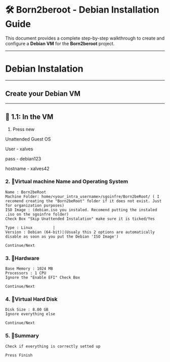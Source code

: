 # 🛠️ Born2beroot - Debian Installation Guide

This document provides a complete step-by-step walkthrough to create and configure a **Debian VM** for the **Born2beroot** project.

---

# Debian Instalation 

---
## Create your Debian VM
---
## 🔸 1.1: In the VM
1. Press new

Unattended Guest OS

User - xalves

pass - debian123

hostname - xalves42


### 2. 🔸Virtual machine Name and Operating System

	Name : Born2beRoot
	Machine Folder: home/<your_intra_username>/sgoinfre/Born2beRoot/ ( I recomend creating the "Born2beRoot" folder if it does not exist. Just for organization purposes)
	ISO Image : (debian.iso you instaled. Recomend putting the instaled .iso on the sgoinfre folder)
	Check Box "Skip Unattended Instalation" make sure it is ticked/Yes
	
	Type : Linux		 |
	Version : Debian (64-bit)|(Usualy this 2 options are automatically disable as soon as you put the Debian 'ISO Image')
	    
	Continue/Next

### 3. 🔸Hardware

	Base Memory : 1024 MB
	Processors : 1 CPU
	Ignore the "Enable EFI" Check Box
	
	Continue/Next
	
### 4. 🔸Virtual Hard Disk
 
 	Disk Size : 8.00 GB
	Ignore everything else
	
	Continue/Next
	
### 5. 🔸Summary
 
 	Check if everything is correctly setted up
 	
 	Press Finish
